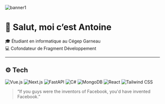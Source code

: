 
  ![banner1](https://github.com/user-attachments/assets/e0254f67-59d7-4cc3-8758-1b78171b80ff)


# 👋 Salut, moi c’est Antoine

🎓 Étudiant en informatique au Cégep Garneau  
💻 Cofondateur de Fragment Développement  

---

## ⚙️ Tech

![Vue.js](https://img.shields.io/badge/-Vue.js-4FC08D?style=for-the-badge&logo=vuedotjs&logoColor=white)
![Next.js](https://img.shields.io/badge/-Next.js-000000?style=for-the-badge&logo=nextdotjs&logoColor=white)
![FastAPI](https://img.shields.io/badge/-FastAPI-009688?style=for-the-badge&logo=fastapi&logoColor=white)
![C#](https://img.shields.io/badge/-C%23-239120?style=for-the-badge&logo=c-sharp&logoColor=white)
![MongoDB](https://img.shields.io/badge/-MongoDB-47A248?style=for-the-badge&logo=mongodb&logoColor=white)
![React](https://img.shields.io/badge/-React-61DAFB?style=for-the-badge&logo=react&logoColor=black)
![Tailwind CSS](https://img.shields.io/badge/-Tailwind-38B2AC?style=for-the-badge&logo=tailwind-css&logoColor=white)



> “If you guys were the inventors of Facebook, you'd have invented Facebook.”  


